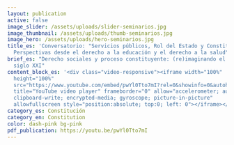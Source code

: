 ```yaml
---
layout: publication
active: false
image_slider: /assets/uploads/slider-seminarios.jpg
image_thumbnail: /assets/uploads/thumb-seminarios.jpg
image_hero: /assets/uploads/hero-seminarios.jpg
title_es: 'Conversatorio: "Servicios públicos, Rol del Estado y Constitución:
  Perspectivas desde el derecho a la educación y el derecho a la salud"'
brief_es: "Derecho sociales y proceso constituyente: (re)imaginando el Chile del
  siglo XXI"
content_block_es: '<div class="video-responsive"><iframe width="100%"
  height="100%"
  src="https://www.youtube.com/embed/pwYl0Tto7mI?rel=0&showinfo=0&autohide=1&modestbranding=1"
  title="YouTube video player" frameborder="0" allow="accelerometer; autoplay;
  clipboard-write; encrypted-media; gyroscope; picture-in-picture"
  allowfullscreen style="position:absolute; top:0; left: 0"></iframe></div>'
category_es: Constitución
category_en: Constitution
color: dash-pink bg-pink
pdf_publication: https://youtu.be/pwYl0Tto7mI
---
```


